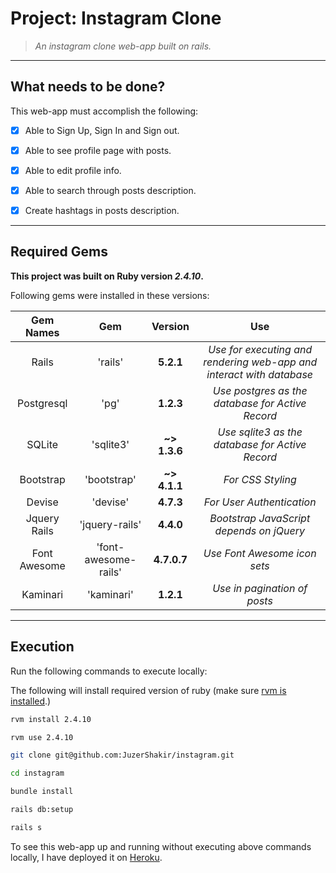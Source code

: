 # Project: Instagram Clone
> *An instagram clone web-app built on rails.*

----

## What needs to be done?
This web-app must accomplish the following:
- [x] Able to Sign Up, Sign In and Sign out.
- [x] Able to see profile page with posts.
- [x] Able to edit profile info.
- [x] Able to search through posts description.
- [x] Create hashtags in posts description.


----

## Required Gems

**This project was built on Ruby version *2.4.10*.**

Following gems were installed in these versions:

|  **Gem Names**  |         **Gem**       | **Version** |                      **Use**                     |
| :------------:  |     :------------:    | :---------: |                    :---------:                   |
|      Rails      |        'rails'        |  **5.2.1**  | *Use for executing and rendering web-app and interact with database*  |
|   Postgresql    |          'pg'         |  **1.2.3**  | *Use postgres as the database for Active Record* |
|     SQLite      |        'sqlite3'      |  **~> 1.3.6**  | *Use sqlite3 as the database for Active Record*  |
|    Bootstrap    |      'bootstrap'      |  **~> 4.1.1**  |                *For CSS Styling*                 |
|     Devise      |       'devise'        |  **4.7.3**  |             *For User Authentication*            |
|  Jquery Rails   |     'jquery-rails'    |  **4.4.0**  |     *Bootstrap JavaScript depends on jQuery*     |
|   Font Awesome  | 'font-awesome-rails'  |  **4.7.0.7**  |             *Use Font Awesome icon sets*         |
|     Kaminari    |       'kaminari'      |  **1.2.1**  |             *Use in pagination of posts*         |


----

## Execution

Run the following commands to execute locally:

The following will install required version of ruby (make sure [rvm is installed](https://rvm.io/rvm/install).)
```bash
rvm install 2.4.10
```
```bash
rvm use 2.4.10
```
```bash
git clone git@github.com:JuzerShakir/instagram.git
```
```bash
cd instagram
```
```bash
bundle install
```
```bash
rails db:setup
```
```bash
rails s
```

To see this web-app up and running without executing above commands locally,
I have deployed it on [Heroku](https://js-cogoport.herokuapp.com/).
